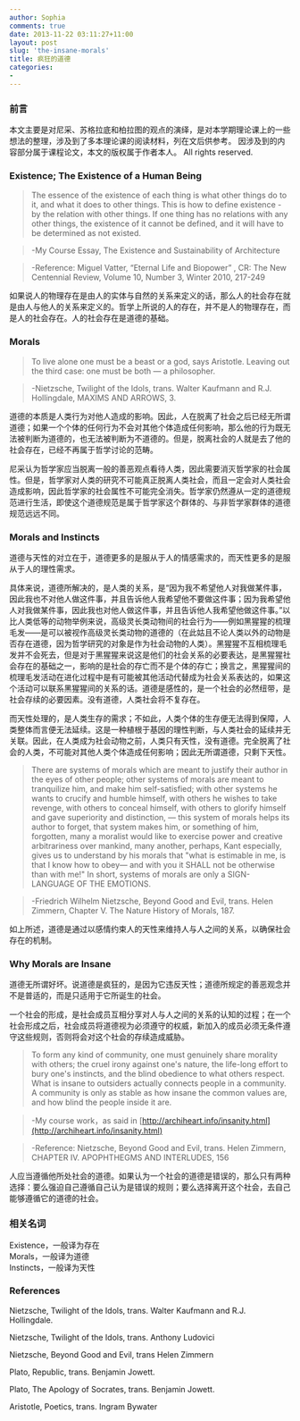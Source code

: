 ```yaml
---
author: Sophia
comments: true
date: 2013-11-22 03:11:27+11:00
layout: post
slug: 'the-insane-morals'
title: 疯狂的道德
categories:
-
---
```

### 前言 ###
本文主要是对尼采、苏格拉底和柏拉图的观点的演绎，是对本学期理论课上的一些想法的整理，涉及到了多本理论课的阅读材料，列在文后供参考。
因涉及到的内容部分属于课程论文，本文的版权属于作者本人。
All rights reserved.

### Existence; The Existence of a Human Being ###
> The essence of the existence of each thing is what other things do to it, and what it does to other things. This is how to define existence - by the relation with other things. If one thing has no relations with any other things, the existence of it cannot be defined, and it will have to be determined as not existed.

> -My Course Essay, The Existence and Sustainability of Architecture

> -Reference: Miguel Vatter, “Eternal Life and Biopower” , CR: The New Centennial Review, Volume 10, Number 3, Winter 2010, 217-249

<p>
如果说人的物理存在是由人的实体与自然的关系来定义的话，那么人的社会存在就是由人与他人的关系来定义的。哲学上所说的人的存在，并不是人的物理存在，而是人的社会存在。人的社会存在是道德的基础。

### Morals ###
> To live alone one must be a beast or a god, says Aristotle. Leaving out the third case: one must be both — a philosopher.

> -Nietzsche, Twilight of the Idols, trans. Walter Kaufmann and R.J. Hollingdale, MAXIMS AND ARROWS, 3.

<p>
道德的本质是人类行为对他人造成的影响。因此，人在脱离了社会之后已经无所谓道德；如果一个个体的任何行为不会对其他个体造成任何影响，那么他的行为既无法被判断为道德的，也无法被判断为不道德的。但是，脱离社会的人就是去了他的社会存在，已经不再属于哲学讨论的范畴。

尼采认为哲学家应当脱离一般的善恶观点看待人类，因此需要消灭哲学家的社会属性。但是，哲学家对人类的研究不可能真正脱离人类社会，而且一定会对人类社会造成影响，因此哲学家的社会属性不可能完全消失。哲学家仍然遵从一定的道德规范进行生活，即使这个道德规范是属于哲学家这个群体的、与非哲学家群体的道德规范远远不同。

### Morals and Instincts ###
道德与天性的对立在于，道德更多的是服从于人的情感需求的，而天性更多的是服从于人的理性需求。

具体来说，道德所解决的，是人类的关系，是“因为我不希望他人对我做某件事，因此我也不对他人做这件事，并且告诉他人我希望他不要做这件事；因为我希望他人对我做某件事，因此我也对他人做这件事，并且告诉他人我希望他做这件事。”以比人类低等的动物举例来说，高级灵长类动物间的社会行为——例如黑猩猩的梳理毛发——是可以被视作高级灵长类动物的道德的（在此姑且不论人类以外的动物是否存在道德，因为哲学研究的对象是作为社会动物的人类）。黑猩猩不互相梳理毛发并不会死去，但是对于黑猩猩来说这是他们的社会关系的必要表达，是黑猩猩社会存在的基础之一，影响的是社会的存亡而不是个体的存亡；换言之，黑猩猩间的梳理毛发活动在进化过程中是有可能被其他活动代替成为社会关系表达的，如果这个活动可以联系黑猩猩间的关系的话。道德是感性的，是一个社会的必然纽带，是社会存续的必要因素。没有道德，人类社会将不复存在。

而天性处理的，是人类生存的需求；不如此，人类个体的生存便无法得到保障，人类整体而言便无法延续。这是一种植根于基因的理性判断，与人类社会的延续并无关联。因此，在人类成为社会动物之前，人类只有天性，没有道德。完全脱离了社会的人类，不可能对其他人类个体造成任何影响；因此无所谓道德，只剩下天性。

> There are systems of morals which are meant to justify their author in the eyes of other people; other systems of morals are meant to tranquilize him, and make him self-satisfied; with other systems he wants to crucify and humble himself, with others he wishes to take revenge, with others to conceal himself, with others to glorify himself and gave superiority and distinction, — this system of morals helps its author to forget, that system makes him, or something of him, forgotten, many a moralist would like to exercise power and creative arbitrariness over mankind, many another, perhaps, Kant especially, gives us to understand by his morals that "what is estimable in me, is that I know how to obey— and with you it SHALL not be otherwise than with me!" In short, systems of morals are only a SIGN-LANGUAGE OF THE EMOTIONS.

> -Friedrich Wilhelm Nietzsche, Beyond Good and Evil, trans. Helen Zimmern, Chapter V. The Nature History of Morals, 187.

<p>
如上所述，道德是通过以感情约束人的天性来维持人与人之间的关系，以确保社会存在的机制。

### Why Morals are Insane ###
道德无所谓好坏。说道德是疯狂的，是因为它违反天性；道德所规定的善恶观念并不是普适的，而是只适用于它所诞生的社会。

一个社会的形成，是社会成员互相分享对人与人之间的关系的认知的过程；在一个社会形成之后，社会成员将道德视为必须遵守的权威，新加入的成员必须无条件遵守这些规则，否则将会对这个社会的存续造成威胁。

> To form any kind of community, one must genuinely share morality with others; the cruel irony against one's nature, the life-long effort to bury one's instincts, and the blind obedience to what others respect. What is insane to outsiders actually connects people in a community. A community is only as stable as how insane the common values are, and how blind the people inside it are.

> -My course work，as said in [http://archiheart.info/insanity.html](http://archiheart.info/insanity.html)

> -Reference: Nietzsche, Beyond Good and Evil, trans. Helen Zimmern, CHAPTER IV. APOPHTHEGMS AND INTERLUDES, 156

<p>
人应当遵循他所处社会的道德。如果认为一个社会的道德是错误的，那么只有两种选择：要么强迫自己遵循自己认为是错误的规则；要么选择离开这个社会，去自己能够遵循它的道德的社会。

### 相关名词 ###
Existence，一般译为存在  
Morals，一般译为道德  
Instincts，一般译为天性

### References ###

Nietzsche, Twilight of the Idols, trans. Walter Kaufmann and R.J. Hollingdale.

Nietzsche, Twilight of the Idols, trans. Anthony Ludovici

Nietzsche, Beyond Good and Evil, trans Helen Zimmern

Plato, Republic, trans. Benjamin Jowett. 

Plato, The Apology of Socrates, trans. Benjamin Jowett.  

Aristotle, Poetics, trans. Ingram Bywater